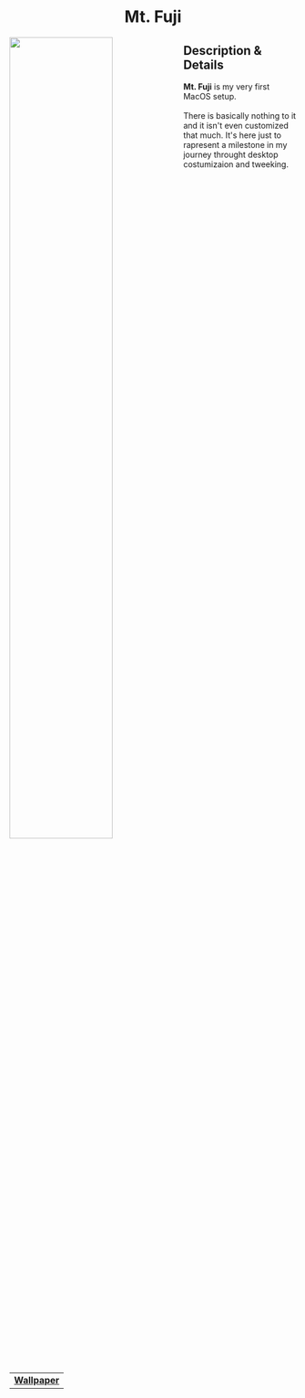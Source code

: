 <h1 align="center"> Mt. Fuji </h1>
<img width="60%" align="left" src="https://user-images.githubusercontent.com/61376940/168648166-7998fd77-e353-410d-8821-5d1c3db512fa.png">
<h2> Description & Details</h2>  
<p> 
  <b>Mt. Fuji</b> is my very first MacOS setup.
  <br><br>
  There is basically nothing to it and it isn't even customized that much. It's here just to rapresent a milestone in my journey throught desktop costumizaion and tweeking. 
  <br><br>
  
  <table><tr><td>
        <a href="https://github.com/Haruno19/dotfiles/blob/main/Wallpapers/clay-banks-u27Rrbs9Dwc-unsplash.png"> <b>Wallpaper</b> </a>
  </td></tr></table>
</p>
